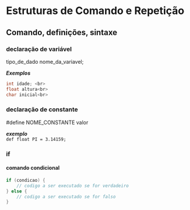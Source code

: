 # Estruturas de Comando e Repetição
## Comando, definições, sintaxe

### declaração de variável

tipo_de_dado nome_da_variavel;

***Exemplos*** <br>
```c
int idade; <br>
float altura<br>
char inicial<br>
```

### declaração de constante
 
#define NOME_CONSTANTE valor

***exemplo*** <br>
`def float PI = 3.14159;`

### if
#### comando condicional

```c  
if (condicao) {
    // codigo a ser executado se for verdadeiro
} else {
    // codigo a ser executado se for falso
}
```